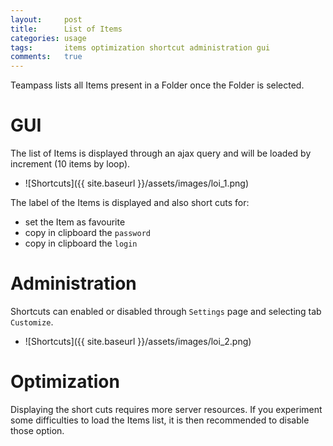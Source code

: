```yaml
---
layout:     post
title:      List of Items
categories: usage
tags:       items optimization shortcut administration gui
comments:   true
---
```


<div class="message">
Teampass lists all Items present in a Folder once the Folder is selected.
</div>
<span class="linkmore"></span>

# GUI

The list of Items is displayed through an ajax query and will be loaded by increment (10 items by loop).

* ![Shortcuts]({{ site.baseurl }}/assets/images/loi_1.png)

The label of the Items is displayed and also short cuts for:

* set the Item as favourite
* copy in clipboard the `password`
* copy in clipboard the `login`

# Administration

Shortcuts can enabled or disabled through `Settings` page and selecting tab `Customize`.

* ![Shortcuts]({{ site.baseurl }}/assets/images/loi_2.png)

# Optimization

<i class="fa fa-bullhorn"></i> Displaying the short cuts requires more server resources. If you experiment some difficulties to load the Items list, it is then recommended to disable those option.

